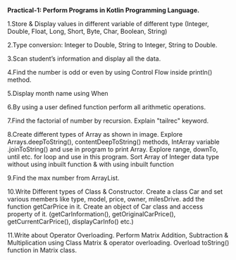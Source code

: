 **Practical-1: Perform Programs in Kotlin Programming Language.**


1.Store & Display values in different variable of different type (Integer, Double, Float, Long, Short, Byte, Char, Boolean, String)


2.Type conversion:
Integer to Double, String to Integer, String to Double.


3.Scan student’s information and display all the data.


4.Find the number is odd or even by using Control Flow inside println() method.


5.Display month name using When


6.By using a user defined function perform all arithmetic operations.

   
7.Find the factorial of number by recursion. Explain "tailrec" keyword.


8.Create different types of Array as shown in image. Explore Arrays.deepToString(), contentDeepToString() methods, IntArray variable .joinToString()  and use in program to print Array. Explore range, downTo, until etc. for loop and use in this program. Sort Array of Integer data type without using inbuilt function & with using inbuilt function


9.Find the max number from ArrayList.


10.Write Different types of Class & Constructor. Create a class Car and set various members like  type, model, price, owner, milesDrive. add the function getCarPrice in it. Create an object of Car  class and access property of it. (getCarInformation(), getOriginalCarPrice(), getCurrentCarPrice(), displayCarInfo() etc.)


11.Write about Operator Overloading. Perform Matrix Addition, Subtraction & Multiplication using Class Matrix & operator overloading. Overload toString() function in Matrix class.
